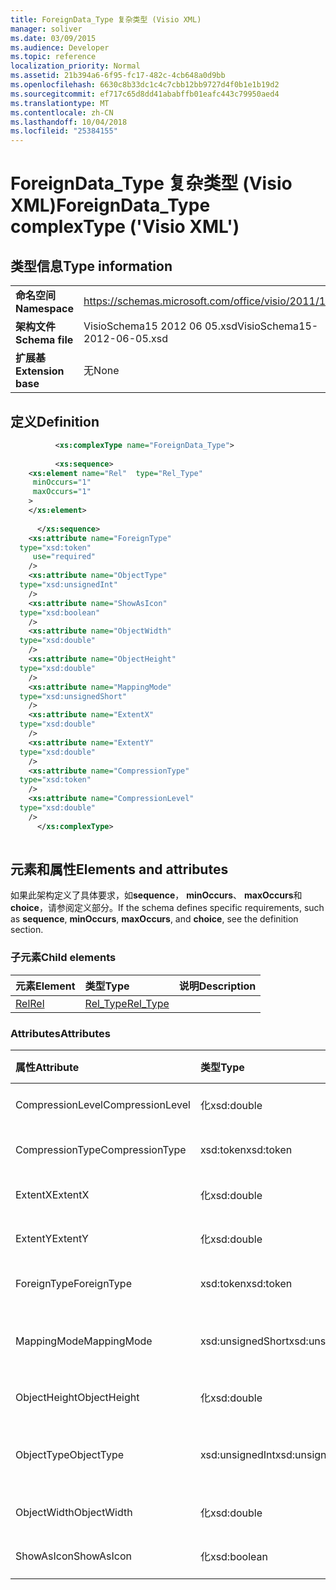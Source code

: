 ```yaml
---
title: ForeignData_Type 复杂类型 (Visio XML)
manager: soliver
ms.date: 03/09/2015
ms.audience: Developer
ms.topic: reference
localization_priority: Normal
ms.assetid: 21b394a6-6f95-fc17-482c-4cb648a0d9bb
ms.openlocfilehash: 6630c8b33dc1c4c7cbb12bb9727d4f0b1e1b19d2
ms.sourcegitcommit: ef717c65d8dd41ababffb01eafc443c79950aed4
ms.translationtype: MT
ms.contentlocale: zh-CN
ms.lasthandoff: 10/04/2018
ms.locfileid: "25384155"
---
```

# <a name="foreigndatatype-complextype-visio-xml"></a><span data-ttu-id="3fa6b-102">ForeignData_Type 复杂类型 (Visio XML)</span><span class="sxs-lookup"><span data-stu-id="3fa6b-102">ForeignData_Type complexType ('Visio XML')</span></span>

## <a name="type-information"></a><span data-ttu-id="3fa6b-103">类型信息</span><span class="sxs-lookup"><span data-stu-id="3fa6b-103">Type information</span></span>

|||
|:-----|:-----|
|<span data-ttu-id="3fa6b-104">**命名空间**</span><span class="sxs-lookup"><span data-stu-id="3fa6b-104">**Namespace**</span></span> <br/> |https://schemas.microsoft.com/office/visio/2011/1/core  <br/> |
|<span data-ttu-id="3fa6b-105">**架构文件**</span><span class="sxs-lookup"><span data-stu-id="3fa6b-105">**Schema file**</span></span> <br/> |<span data-ttu-id="3fa6b-106">VisioSchema15 2012 06 05.xsd</span><span class="sxs-lookup"><span data-stu-id="3fa6b-106">VisioSchema15-2012-06-05.xsd</span></span>  <br/> |
|<span data-ttu-id="3fa6b-107">**扩展基**</span><span class="sxs-lookup"><span data-stu-id="3fa6b-107">**Extension base**</span></span> <br/> |<span data-ttu-id="3fa6b-108">无</span><span class="sxs-lookup"><span data-stu-id="3fa6b-108">None</span></span>  <br/> |
   
## <a name="definition"></a><span data-ttu-id="3fa6b-109">定义</span><span class="sxs-lookup"><span data-stu-id="3fa6b-109">Definition</span></span>

```XML
          <xs:complexType name="ForeignData_Type">
          
          <xs:sequence>
    <xs:element name="Rel"  type="Rel_Type"
     minOccurs="1"
     maxOccurs="1"
    >
    </xs:element>
    
      </xs:sequence>
    <xs:attribute name="ForeignType"
  type="xsd:token"
     use="required"
    />
    <xs:attribute name="ObjectType"
  type="xsd:unsignedInt"
    />
    <xs:attribute name="ShowAsIcon"
  type="xsd:boolean"
    />
    <xs:attribute name="ObjectWidth"
  type="xsd:double"
    />
    <xs:attribute name="ObjectHeight"
  type="xsd:double"
    />
    <xs:attribute name="MappingMode"
  type="xsd:unsignedShort"
    />
    <xs:attribute name="ExtentX"
  type="xsd:double"
    />
    <xs:attribute name="ExtentY"
  type="xsd:double"
    />
    <xs:attribute name="CompressionType"
  type="xsd:token"
    />
    <xs:attribute name="CompressionLevel"
  type="xsd:double"
    />
      </xs:complexType>
      
```

## <a name="elements-and-attributes"></a><span data-ttu-id="3fa6b-110">元素和属性</span><span class="sxs-lookup"><span data-stu-id="3fa6b-110">Elements and attributes</span></span>

<span data-ttu-id="3fa6b-111">如果此架构定义了具体要求，如**sequence**， **minOccurs**、 **maxOccurs**和**choice**，请参阅定义部分。</span><span class="sxs-lookup"><span data-stu-id="3fa6b-111">If the schema defines specific requirements, such as **sequence**, **minOccurs**, **maxOccurs**, and **choice**, see the definition section.</span></span> 
  
### <a name="child-elements"></a><span data-ttu-id="3fa6b-112">子元素</span><span class="sxs-lookup"><span data-stu-id="3fa6b-112">Child elements</span></span>

|<span data-ttu-id="3fa6b-113">**元素**</span><span class="sxs-lookup"><span data-stu-id="3fa6b-113">**Element**</span></span>|<span data-ttu-id="3fa6b-114">**类型**</span><span class="sxs-lookup"><span data-stu-id="3fa6b-114">**Type**</span></span>|<span data-ttu-id="3fa6b-115">**说明**</span><span class="sxs-lookup"><span data-stu-id="3fa6b-115">**Description**</span></span>|
|:-----|:-----|:-----|
|[<span data-ttu-id="3fa6b-116">Rel</span><span class="sxs-lookup"><span data-stu-id="3fa6b-116">Rel</span></span>](rel-element-foreigndata_type-complextypevisio-xml.md) <br/> |[<span data-ttu-id="3fa6b-117">Rel_Type</span><span class="sxs-lookup"><span data-stu-id="3fa6b-117">Rel_Type</span></span>](rel_type-complextypevisio-xml.md) <br/> ||
   
### <a name="attributes"></a><span data-ttu-id="3fa6b-118">Attributes</span><span class="sxs-lookup"><span data-stu-id="3fa6b-118">Attributes</span></span>

|<span data-ttu-id="3fa6b-119">**属性**</span><span class="sxs-lookup"><span data-stu-id="3fa6b-119">**Attribute**</span></span>|<span data-ttu-id="3fa6b-120">**类型**</span><span class="sxs-lookup"><span data-stu-id="3fa6b-120">**Type**</span></span>|<span data-ttu-id="3fa6b-121">**必需**</span><span class="sxs-lookup"><span data-stu-id="3fa6b-121">**Required**</span></span>|<span data-ttu-id="3fa6b-122">**说明**</span><span class="sxs-lookup"><span data-stu-id="3fa6b-122">**Description**</span></span>|<span data-ttu-id="3fa6b-123">**可能的值**</span><span class="sxs-lookup"><span data-stu-id="3fa6b-123">**Possible values**</span></span>|
|:-----|:-----|:-----|:-----|:-----|
|<span data-ttu-id="3fa6b-124">CompressionLevel</span><span class="sxs-lookup"><span data-stu-id="3fa6b-124">CompressionLevel</span></span>  <br/> |<span data-ttu-id="3fa6b-125">化</span><span class="sxs-lookup"><span data-stu-id="3fa6b-125">xsd:double</span></span>  <br/> |<span data-ttu-id="3fa6b-126">可选</span><span class="sxs-lookup"><span data-stu-id="3fa6b-126">optional</span></span>  <br/> ||<span data-ttu-id="3fa6b-127">化类型的值。</span><span class="sxs-lookup"><span data-stu-id="3fa6b-127">Values of the xsd:double type.</span></span>  <br/> |
|<span data-ttu-id="3fa6b-128">CompressionType</span><span class="sxs-lookup"><span data-stu-id="3fa6b-128">CompressionType</span></span>  <br/> |<span data-ttu-id="3fa6b-129">xsd:token</span><span class="sxs-lookup"><span data-stu-id="3fa6b-129">xsd:token</span></span>  <br/> |<span data-ttu-id="3fa6b-130">可选</span><span class="sxs-lookup"><span data-stu-id="3fa6b-130">optional</span></span>  <br/> ||<span data-ttu-id="3fa6b-131">Xsd:token 类型的值。</span><span class="sxs-lookup"><span data-stu-id="3fa6b-131">Values of the xsd:token type.</span></span>  <br/> |
|<span data-ttu-id="3fa6b-132">ExtentX</span><span class="sxs-lookup"><span data-stu-id="3fa6b-132">ExtentX</span></span>  <br/> |<span data-ttu-id="3fa6b-133">化</span><span class="sxs-lookup"><span data-stu-id="3fa6b-133">xsd:double</span></span>  <br/> |<span data-ttu-id="3fa6b-134">可选</span><span class="sxs-lookup"><span data-stu-id="3fa6b-134">optional</span></span>  <br/> ||<span data-ttu-id="3fa6b-135">化类型的值。</span><span class="sxs-lookup"><span data-stu-id="3fa6b-135">Values of the xsd:double type.</span></span>  <br/> |
|<span data-ttu-id="3fa6b-136">ExtentY</span><span class="sxs-lookup"><span data-stu-id="3fa6b-136">ExtentY</span></span>  <br/> |<span data-ttu-id="3fa6b-137">化</span><span class="sxs-lookup"><span data-stu-id="3fa6b-137">xsd:double</span></span>  <br/> |<span data-ttu-id="3fa6b-138">可选</span><span class="sxs-lookup"><span data-stu-id="3fa6b-138">optional</span></span>  <br/> ||<span data-ttu-id="3fa6b-139">化类型的值。</span><span class="sxs-lookup"><span data-stu-id="3fa6b-139">Values of the xsd:double type.</span></span>  <br/> |
|<span data-ttu-id="3fa6b-140">ForeignType</span><span class="sxs-lookup"><span data-stu-id="3fa6b-140">ForeignType</span></span>  <br/> |<span data-ttu-id="3fa6b-141">xsd:token</span><span class="sxs-lookup"><span data-stu-id="3fa6b-141">xsd:token</span></span>  <br/> |<span data-ttu-id="3fa6b-142">必需</span><span class="sxs-lookup"><span data-stu-id="3fa6b-142">required</span></span>  <br/> ||<span data-ttu-id="3fa6b-143">Xsd:token 类型的值。</span><span class="sxs-lookup"><span data-stu-id="3fa6b-143">Values of the xsd:token type.</span></span>  <br/> |
|<span data-ttu-id="3fa6b-144">MappingMode</span><span class="sxs-lookup"><span data-stu-id="3fa6b-144">MappingMode</span></span>  <br/> |<span data-ttu-id="3fa6b-145">xsd:unsignedShort</span><span class="sxs-lookup"><span data-stu-id="3fa6b-145">xsd:unsignedShort</span></span>  <br/> |<span data-ttu-id="3fa6b-146">可选</span><span class="sxs-lookup"><span data-stu-id="3fa6b-146">optional</span></span>  <br/> ||<span data-ttu-id="3fa6b-147">Xsd:unsignedShort 类型的值。</span><span class="sxs-lookup"><span data-stu-id="3fa6b-147">Values of the xsd:unsignedShort type.</span></span>  <br/> |
|<span data-ttu-id="3fa6b-148">ObjectHeight</span><span class="sxs-lookup"><span data-stu-id="3fa6b-148">ObjectHeight</span></span>  <br/> |<span data-ttu-id="3fa6b-149">化</span><span class="sxs-lookup"><span data-stu-id="3fa6b-149">xsd:double</span></span>  <br/> |<span data-ttu-id="3fa6b-150">可选</span><span class="sxs-lookup"><span data-stu-id="3fa6b-150">optional</span></span>  <br/> ||<span data-ttu-id="3fa6b-151">化类型的值。</span><span class="sxs-lookup"><span data-stu-id="3fa6b-151">Values of the xsd:double type.</span></span>  <br/> |
|<span data-ttu-id="3fa6b-152">ObjectType</span><span class="sxs-lookup"><span data-stu-id="3fa6b-152">ObjectType</span></span>  <br/> |<span data-ttu-id="3fa6b-153">xsd:unsignedInt</span><span class="sxs-lookup"><span data-stu-id="3fa6b-153">xsd:unsignedInt</span></span>  <br/> |<span data-ttu-id="3fa6b-154">可选</span><span class="sxs-lookup"><span data-stu-id="3fa6b-154">optional</span></span>  <br/> ||<span data-ttu-id="3fa6b-155">Xsd:unsignedInt 类型的值。</span><span class="sxs-lookup"><span data-stu-id="3fa6b-155">Values of the xsd:unsignedInt type.</span></span>  <br/> |
|<span data-ttu-id="3fa6b-156">ObjectWidth</span><span class="sxs-lookup"><span data-stu-id="3fa6b-156">ObjectWidth</span></span>  <br/> |<span data-ttu-id="3fa6b-157">化</span><span class="sxs-lookup"><span data-stu-id="3fa6b-157">xsd:double</span></span>  <br/> |<span data-ttu-id="3fa6b-158">可选</span><span class="sxs-lookup"><span data-stu-id="3fa6b-158">optional</span></span>  <br/> ||<span data-ttu-id="3fa6b-159">化类型的值。</span><span class="sxs-lookup"><span data-stu-id="3fa6b-159">Values of the xsd:double type.</span></span>  <br/> |
|<span data-ttu-id="3fa6b-160">ShowAsIcon</span><span class="sxs-lookup"><span data-stu-id="3fa6b-160">ShowAsIcon</span></span>  <br/> |<span data-ttu-id="3fa6b-161">化</span><span class="sxs-lookup"><span data-stu-id="3fa6b-161">xsd:boolean</span></span>  <br/> |<span data-ttu-id="3fa6b-162">可选</span><span class="sxs-lookup"><span data-stu-id="3fa6b-162">optional</span></span>  <br/> ||<span data-ttu-id="3fa6b-163">化类型的值。</span><span class="sxs-lookup"><span data-stu-id="3fa6b-163">Values of the xsd:boolean type.</span></span>  <br/> |
   

